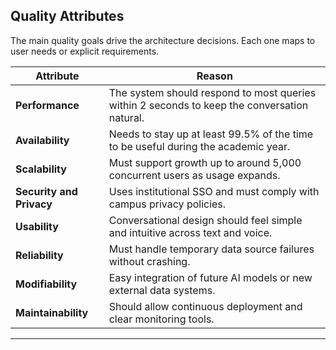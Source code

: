 ## Quality Attributes

The main quality goals drive the architecture decisions. Each one maps to user needs or explicit requirements.

| Attribute | Reason |
|------------|---------|
| **Performance** | The system should respond to most queries within 2 seconds to keep the conversation natural. |
| **Availability** | Needs to stay up at least 99.5% of the time to be useful during the academic year. |
| **Scalability** | Must support growth up to around 5,000 concurrent users as usage expands. |
| **Security and Privacy** | Uses institutional SSO and must comply with campus privacy policies. |
| **Usability** | Conversational design should feel simple and intuitive across text and voice. |
| **Reliability** | Must handle temporary data source failures without crashing. |
| **Modifiability** | Easy integration of future AI models or new external data systems. |
| **Maintainability** | Should allow continuous deployment and clear monitoring tools. |

---